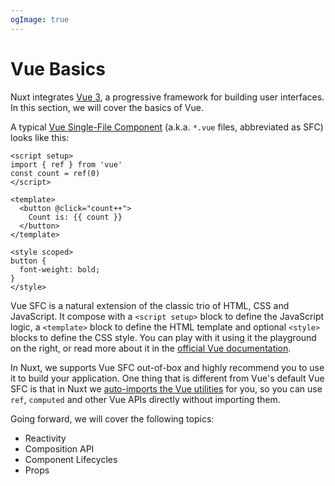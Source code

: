 ```yaml
---
ogImage: true
---
```


# Vue Basics

Nuxt integrates [Vue 3](https://vuejs.org/), a progressive framework for building user interfaces. In this section, we will cover the basics of Vue.

A typical [Vue Single-File Component](https://vuejs.org/guide/scaling-up/sfc.html) (a.k.a. `*.vue` files, abbreviated as SFC) looks like this:

```vue
<script setup>
import { ref } from 'vue'
const count = ref(0)
</script>

<template>
  <button @click="count++">
    Count is: {{ count }}
  </button>
</template>

<style scoped>
button {
  font-weight: bold;
}
</style>
```

Vue SFC is a natural extension of the classic trio of HTML, CSS and JavaScript. It compose with a `<script setup>` block to define the JavaScript logic, a `<template>` block to define the HTML template and optional `<style>` blocks to define the CSS style. You can play with it using it the playground on the right, or read more about it in the [official Vue documentation](https://v3.vuejs.org/guide/single-file-component.html).

In Nuxt, we supports Vue SFC out-of-box and highly recommend you to use it to build your application. One thing that is different from Vue's default Vue SFC is that in Nuxt we [auto-imports the Vue utilities](https://nuxt.com/docs/guide/concepts/auto-imports) for you, so you can use `ref`, `computed` and other Vue APIs directly without importing them.

Going forward, we will cover the following topics:

- Reactivity
- Composition API
- Component Lifecycles
- Props
